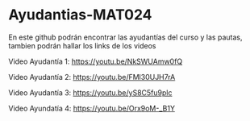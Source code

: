 # Ayudantias-MAT024
En este github podrán encontrar las ayudantías del curso y las pautas, tambien podrán hallar los links de los videos

Video Ayudantía 1: https://youtu.be/NkSWUAmw0fQ

Video Ayudantía 2: https://youtu.be/FMl30UJH7rA

Video Ayudantía 3: https://youtu.be/yS8C5fu9plc

Video Ayundatía 4: https://youtu.be/Orx9oM-_B1Y

